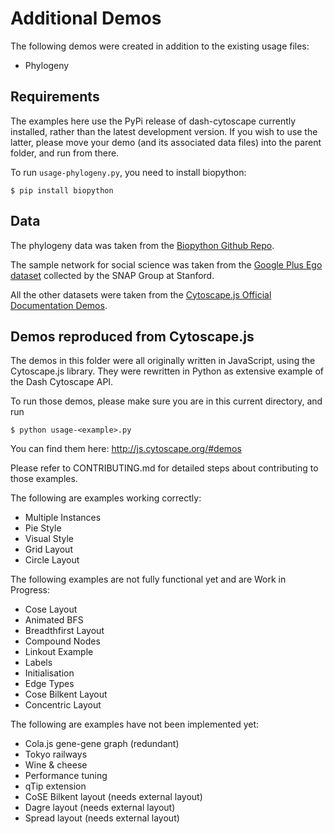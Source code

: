 # Additional Demos

The following demos were created in addition to the existing usage files:
* Phylogeny

## Requirements

The examples here use the PyPi release of dash-cytoscape currently installed, rather than the latest development version. If you wish to use the latter, please move your demo (and its associated data files) into the parent folder, and run from there.

To run `usage-phylogeny.py`, you need to install biopython:
```commandline
$ pip install biopython 
```

## Data

The phylogeny data was taken from the [Biopython Github Repo](https://github.com/biopython/biopython/blob/master/Tests/PhyloXML/apaf.xml). 

The sample network for social science was taken from the [Google Plus Ego dataset](http://snap.stanford.edu/data/) collected by the SNAP Group at Stanford.

All the other datasets were taken from the [Cytoscape.js Official Documentation Demos](https://github.com/cytoscape/cytoscape.js/tree/master/documentation/demos).

## Demos reproduced from Cytoscape.js

The demos in this folder were all originally written in JavaScript, using the Cytoscape.js library. They were rewritten in Python as extensive example of the Dash Cytoscape API.

To run those demos, please make sure you are in this current directory, and run
```commandline
$ python usage-<example>.py
```

You can find them here: http://js.cytoscape.org/#demos

Please refer to CONTRIBUTING.md for detailed steps about contributing to those examples.

The following are examples working correctly:
* Multiple Instances
* Pie Style
* Visual Style
* Grid Layout
* Circle Layout

The following examples are not fully functional yet and are Work in Progress:
* Cose Layout
* Animated BFS
* Breadthfirst Layout
* Compound Nodes
* Linkout Example
* Labels
* Initialisation
* Edge Types
* Cose Bilkent Layout
* Concentric Layout


The following are examples have not been implemented yet:
* Cola.js gene-gene graph (redundant)
* Tokyo railways
* Wine & cheese
* Performance tuning
* qTip extension
* CoSE Bilkent layout (needs external layout)
* Dagre layout (needs external layout)
* Spread layout (needs external layout)